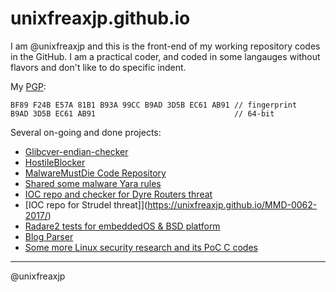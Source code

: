 # unixfreaxjp.github.io

I am @unixfreaxjp and this is the front-end of my working repository codes in the GitHub.
I am a practical coder, and coded in some langauges without flavors and don't like to do specific indent.

My [PGP](https://keybase.io/unixfreaxjp#show-public):
```
BF89 F24B E57A 81B1 B93A 99CC B9AD 3D5B EC61 AB91 // fingerprint
B9AD 3D5B EC61 AB91                               // 64-bit
```
Several on-going and done projects:
- [Glibcver-endian-checker](https://unixfreaxjp.github.io/glibcver-endian-checker/)
- [HostileBlocker](https://unixfreaxjp.github.io/HostileBlocker/)
- [MalwareMustDie Code Repository](https://unixfreaxjp.github.io/malwaremustdie/)
- [Shared some malware Yara rules](https://github.com/unixfreaxjp/dev/blob/master/others/myYaraRules.md)
- [IOC repo and checker for Dyre Routers threat](http://unixfreaxjp.github.io/dyrerouters/ )
- [IOC repo for Strudel threat]](https://unixfreaxjp.github.io/MMD-0062-2017/)
- [Radare2 tests for embeddedOS & BSD platform](https://github.com/unixfreaxjp/malwaremustdie/tree/master/radare2test)
- [Blog Parser](https://github.com/unixfreaxjp/unixfreaxjp.github.io/blob/master/scripts/arc_parser.js)
- [Some more Linux security research and its PoC C codes]()

---
@unixfreaxjp
